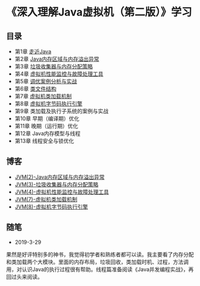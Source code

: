 # 《深入理解Java虚拟机（第二版）》学习
## 目录
- 第1章 [走近Java](https://github.com/Zouxxyy/java-learning/tree/master/jvm-learning/src/main/java/com/zouxxyy/jvm/chap1)
- 第2章 [Java内存区域与内存溢出异常](https://github.com/Zouxxyy/java-learning/tree/master/jvm-learning/src/main/java/com/zouxxyy/jvm/chap2)
- 第3章 [垃圾收集器与内存分配策略](https://github.com/Zouxxyy/java-learning/tree/master/jvm-learning/src/main/java/com/zouxxyy/jvm/chap3)
- 第4章 [虚拟机性能监控与故障处理工具](https://github.com/Zouxxyy/java-learning/tree/master/jvm-learning/src/main/java/com/zouxxyy/jvm/chap4)
- 第5章 [调优案例分析与实战](https://github.com/Zouxxyy/java-learning/tree/master/jvm-learning/src/main/java/com/zouxxyy/jvm/chap5)
- 第6章 [类文件结构](https://github.com/Zouxxyy/java-learning/tree/master/jvm-learning/src/main/java/com/zouxxyy/jvm/chap6)
- 第7章 [虚拟机类加载机制](https://github.com/Zouxxyy/java-learning/tree/master/jvm-learning/src/main/java/com/zouxxyy/jvm/chap7)
- 第8章 [虚拟机字节码执行引擎](https://github.com/Zouxxyy/java-learning/tree/master/jvm-learning/src/main/java/com/zouxxyy/jvm/chap8)
- 第9章 类加载及执行子系统的案例与实战
- 第10章 早期（编译期）优化
- 第11章 晚期（运行期）优化
- 第12章 Java内存模型与线程
- 第13章 线程安全与锁优化


## 博客

- [JVM(2)-Java内存区域与内存溢出异常](https://zouxxyy.github.io/2019/03/22/JVM-2-Java%E5%86%85%E5%AD%98%E5%8C%BA%E5%9F%9F%E4%B8%8E%E5%86%85%E5%AD%98%E6%BA%A2%E5%87%BA%E5%BC%82%E5%B8%B8/#more)
- [JVM(3)-垃圾收集器与内存分配策略](https://zouxxyy.github.io/2019/03/25/JVM-3-%E5%9E%83%E5%9C%BE%E6%94%B6%E9%9B%86%E5%99%A8%E4%B8%8E%E5%86%85%E5%AD%98%E5%88%86%E9%85%8D%E7%AD%96%E7%95%A5/#more)
- [JVM(4)-虚拟机性能监控与故障处理工具](https://zouxxyy.github.io/2019/03/25/JVM-4-%E8%99%9A%E6%8B%9F%E6%9C%BA%E6%80%A7%E8%83%BD%E7%9B%91%E6%8E%A7%E4%B8%8E%E6%95%85%E9%9A%9C%E5%A4%84%E7%90%86%E5%B7%A5%E5%85%B7/#more)
- [JVM(7)-虚拟机类加载机制](https://zouxxyy.github.io/2019/03/29/JVM-7-%E8%99%9A%E6%8B%9F%E6%9C%BA%E7%B1%BB%E5%8A%A0%E8%BD%BD%E6%9C%BA%E5%88%B6/#more)
- [JVM(8)-虚拟机字节码执行引擎](https://zouxxyy.github.io/2019/03/29/JVM-8-%E8%99%9A%E6%8B%9F%E6%9C%BA%E5%AD%97%E8%8A%82%E7%A0%81%E6%89%A7%E8%A1%8C%E5%BC%95%E6%93%8E/#more)

## 随笔
- 2019-3-29 

果然是好评特别多的神书，我觉得初学者和熟练者都可以读。我主要看了内存分配和类加载两个大模块。里面的内存布局，垃圾回收，类加载时机、过程，方法调用，对认识Java的执行过程很有帮助。线程篇准备阅读《Java并发编程实战》，再回过头来阅读。